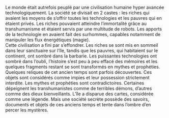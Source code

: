 Le monde était autrefois peuplé par une civilisation humaine hyper avancée technologiquement. La société se divisait en 2 castes : les riches qui avaient les moyens de s’offrir toutes les technologies et les pauvres qui en étaient privés.
Les riches pouvaient atteindre l’immortalité grâce au transhumanisme et étaient servis par une multitude de robots. Les apports de la technologie en avaient fait des surhommes, capables notamment de manipuler les flux énergétiques (magie).  
Cette civilisation a fini par s’effondrer. Les riches se sont mis en sommeil dans leur sanctuaire sur l’île, tandis que les pauvres, qui habitaient sur le continent, ont sombré dans la barbarie.
Les puissantes technologies ont sombré dans l’oubli, l’histoire s’est peu à peu effacé des mémoires et les quelques fragments restant se sont transformés en mythes et prophéties.
Quelques reliques de cet ancien temps sont parfois découvertes. Ces objets sont considérés comme impies et leur possession strictement interdite.
Les mythes et prophéties sont contradictoires. Certaines dépeignent les transhumanistes comme de terribles démons, d’autres comme des dieux bienveillants. L’île a disparue des cartes, considérée comme une légende.
Mais une société secrète possède des savoirs, documents et objets de ces anciens temps et tente dans l’ombre d’en percer les mystères.
